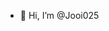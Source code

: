 - 👋 Hi, I’m @Jooi025



 

<!---
Jooi025/Jooi025 is a ✨ special ✨ repository because its `README.md` (this file) appears on your GitHub profile.
You can click the Preview link to take a look at your changes.
--->
